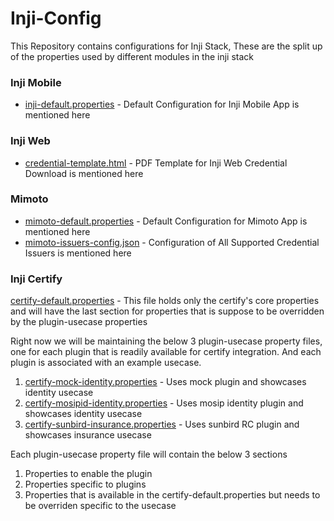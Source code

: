 # Inji-Config
This Repository contains configurations for Inji Stack, These are the split up of the properties used by different modules in the inji stack

### Inji Mobile
- [inji-default.properties](inji-default.properties) - Default Configuration for Inji Mobile App is mentioned here

### Inji Web
- [credential-template.html](credential-template.html) - PDF Template for Inji Web Credential Download is mentioned here

### Mimoto
- [mimoto-default.properties](mimoto-default.properties) - Default Configuration for Mimoto App is mentioned here
- [mimoto-issuers-config.json](mimoto-issuers-config.json) - Configuration of All Supported Credential Issuers is mentioned here


### Inji Certify

[certify-default.properties](certify-default.properties) - This file holds only the certify's core properties and will have the last section for properties that is suppose to be overridden by the plugin-usecase properties

Right now we will be maintaining the below 3 plugin-usecase property files, one for each plugin that is readily available for certify integration. 
And each plugin is associated with an example usecase.

1. [certify-mock-identity.properties](certify-mock-identity.properties) - Uses mock plugin and showcases identity usecase
2. [certify-mosipid-identity.properties](certify-mosipid-identity.properties) - Uses mosip identity plugin and showcases identity usecase
3. [certify-sunbird-insurance.properties](certify-sunbird-insurance.properties) - Uses sunbird RC plugin and showcases insurance usecase


Each plugin-usecase property file will contain the below 3 sections
1. Properties to enable the plugin
2. Properties specific to plugins
3. Properties that is available in the certify-default.properties but needs to be overriden specific to the usecase

